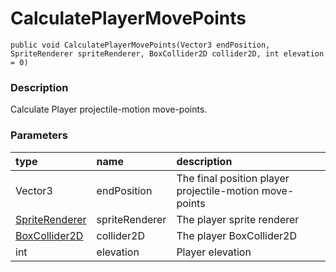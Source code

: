 # CalculatePlayerMovePoints

`public void CalculatePlayerMovePoints(Vector3 endPosition, SpriteRenderer spriteRenderer, BoxCollider2D collider2D, int elevation = 0)`

### Description

Calculate Player projectile-motion move-points.

### Parameters

| type | name | description |
| :--- | :--- | :--- |
| Vector3 | endPosition | The final position player projectile-motion move-points |
| [SpriteRenderer](https://docs.unity3d.com/ScriptReference/SpriteRenderer.html) | spriteRenderer | The player sprite renderer |
| [BoxCollider2D](https://docs.unity3d.com/ScriptReference/BoxCollider2D.html) | collider2D | The player BoxCollider2D |
| int | elevation | Player elevation |

